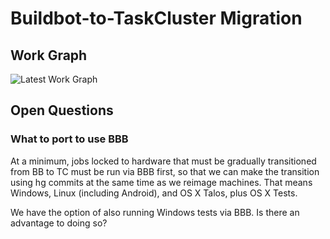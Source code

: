 # Buildbot-to-TaskCluster Migration

## Work Graph

![Latest Work Graph](https://index.taskcluster.net/v1/task/project.taskcluster.migration.latest/artifacts/public/output/workgraph.dot.svg)

## Open Questions

### What to port to use BBB

At a minimum, jobs locked to hardware that must be gradually transitioned from
BB to TC must be run via BBB first, so that we can make the transition using hg
commits at the same time as we reimage machines.  That means Windows, Linux
(including Android), and OS X Talos, plus OS X Tests.

We have the option of also running Windows tests via BBB.  Is there an
advantage to doing so?
